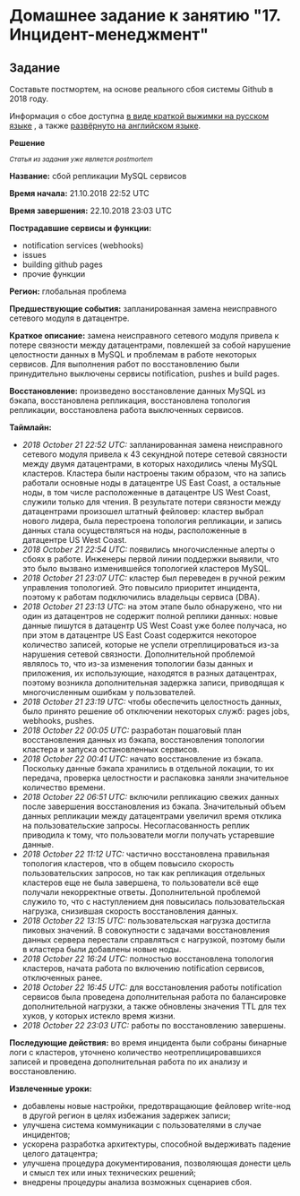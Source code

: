 # Домашнее задание к занятию "17. Инцидент-менеджмент"

## Задание 

Составьте постмортем, на основе реального сбоя системы Github в 2018 году.

Информация о сбое доступна [в виде краткой выжимки на русском языке](https://habr.com/ru/post/427301/) , а
также [развёрнуто на английском языке](https://github.blog/2018-10-30-oct21-post-incident-analysis/).

**Решение**

<sub>_Статья из задания уже является postmortem_</sub>

__Название:__ сбой репликации MySQL сервисов

__Время начала:__ 21.10.2018 22:52 UTC

__Время завершения:__ 22.10.2018 23:03 UTC

__Пострадавшие сервисы и функции:__ 
  - notification services (webhooks)
  - issues
  - building github pages
  - прочие функции

__Регион:__ глобальная проблема

__Предшествующие события:__ запланированная замена неисправного сетевого модуля в датацентре.

__Краткое описание:__ замена неисправного сетевого модуля привела к потере связности между датацентрами, повлекшей за собой нарушение целостности данных в MySQL и проблемам в работе некоторых сервисов. Для выполнения работ по восстановлению были принудительно выключены сервисы notification, pushes и build pages.

__Восстановление:__ произведено восстановление данных MySQL из бэкапа, восстановлена репликация, восстановлена топология репликации, восстановлена работа выключенных сервисов.

__Таймлайн:__ 
- _2018 October 21 22:52 UTC:_ запланированная замена неисправного сетевого модуля привела к 43 секундной потере сетевой связности между двумя датацентрами, в которых находились члены MySQL кластеров. Кластера были настроены таким образом, что на запись работали основные ноды в датацентре US East Coast, а остальные ноды, в том числе расположенные в датацентре US West Coast, служили только для чтения. В результате потери связности между датацентрами произошел штатный фейловер: кластер выбрал нового лидера, была перестроена топология репликации, и запись данных стала осуществляться на ноды, расположенные в датацентре US West Coast. 
- _2018 October 21 22:54 UTC:_ появились многочисленные алерты о сбоях в работе. Инженеры первой линии поддержки выявили, что это было вызвано изменившейся топологией кластеров MySQL.
- _2018 October 21 23:07 UTC:_ кластер был переведен в ручной режим управления топологией. Это повысило приоритет инцидента, поэтому к работам подключились владельцы сервиса (DBA).
- _2018 October 21 23:13 UTC:_ на этом этапе было обнаружено, что ни один из датацентров не содержит полной реплики данных: новые данные пишутся в датацентр US West Coast уже более получаса, но при этом в датацентре US East Coast содержится некоторое количество записей, которые не успели отреплицироваться из-за нарушения сетевой связности. Дополнительной проблемой являлось то, что из-за изменения топологии базы данных и приложения, их использующие, находятся в разных датацентрах, поэтому возникла дополнительная задержка записи, приводящая к многочисленным ошибкам у пользователей.
- _2018 October 21 23:19 UTC:_ чтобы обеспечить целостность данных, было принято решение об отключении некоторых служб: pages jobs, webhooks, pushes.
- _2018 October 22 00:05 UTC:_ разработан пошаговый план восстановления данных из бэкапа, восстановления топологии кластера и запуска остановленных сервисов.
- _2018 October 22 00:41 UTC:_ начато восстановление из бэкапа. Поскольку данные бэкапа хранились в отдельной локации, то их передача, проверка целостности и распаковка заняли значительное количество времени.
- _2018 October 22 06:51 UTC:_ включили репликацию свежих данных после завершения восстановления из бэкапа. Значительный объем данных репликации между датацентрами увеличил время отклика на пользовательские запросы. Несогласованность реплик приводила к тому, что пользователи могли получать устаревшие данные.
- _2018 October 22 11:12 UTC:_ частично восстановлена правильная топология кластеров, что в общем повысило скорость пользовательских запросов, но так как репликация отдельных кластеров еще не была завершена, то пользователи всё еще получали некорректные ответы. Дополнительной проблемой служило то, что с наступлением дня повысилась пользовательская нагрузка, снизившая скорость восстановления данных.
- _2018 October 22 13:15 UTC:_ пользовательская нагрузка достигла пиковых значений. В совокупности с задачами восстановления данных сервера перестали справляться с нагрузкой, поэтому были в кластера были добавлены новые ноды.
- _2018 October 22 16:24 UTC:_ полностью восстановлена топология кластеров, начата работа по включению notification сервисов, отключенных ранее.
- _2018 October 22 16:45 UTC:_ для восстановления работы notification сервисов была проведена дополнительная работа по балансировке дополнительной нагрузки, а также обновлены значения TTL для тех хуков, у которых истекло время жизни.
- _2018 October 22 23:03 UTC:_ работы по восстановлению завершены.

__Последующие действия:__ во время инцидента были собраны бинарные логи с кластеров, уточнено количество неотреплицировавшихся записей и проведена дополнительная работа по их анализу и восстановлению.

__Извлеченные уроки:__ 
- добавлены новые настройки, предотвращающие фейловер write-нод в другой регион в целях избежания задержек записи;
- улучшена система коммуникации с пользователями в случае инцидентов;
- ускорена разработка архитектуры, способной выдерживать падение целого датацентра;
- улучшена процедура документирования, позволяющая донести цель и смысл тех или иных технических решений;
- внедрены процедуры анализа возможных сценариев сбоя.